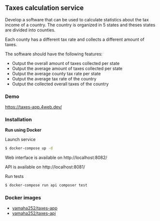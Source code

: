 ## Taxes calculation service

Develop a software that can be used to calculate statistics about the tax income of a country. The country is organized in 5 states and theses states are divided into counties.

Each county has a different tax rate and collects a different amount of taxes.

The software should have the following features:

- Output the overall amount of taxes collected per state
- Output the average amount of taxes collected per state
- Output the average county tax rate per state
- Output the average tax rate of the country 
- Output the collected overall taxes of the country

### Demo

https://taxes-app.4web.dev/

### Installation

**Run using Docker**

Launch service
```bash
$ docker-compose up -d
```

Web interface is available on http://localhost:8082/

API is available on http://localhost:8081/

Run tests
```bash
$ docker-compose run api composer test
```

### Docker images

- [yamaha252/taxes-app](https://cloud.docker.com/u/yamaha252/repository/docker/yamaha252/taxes-app)
- [yamaha252/taxes-api](https://cloud.docker.com/repository/docker/yamaha252/taxes-api)
